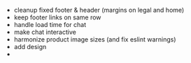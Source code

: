 - cleanup fixed footer & header (margins on legal and home)
- keep footer links on same row
- handle load time for chat
- make chat interactive
- harmonize product image sizes (and fix eslint warnings)
- add design
- 